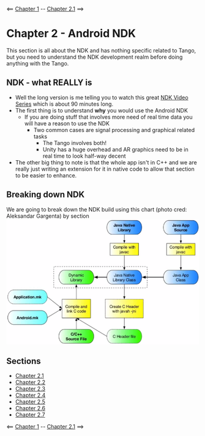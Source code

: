 <== [Chapter 1](./Chapter_01.md) -- [Chapter 2.1](./Chapter_02_01.md) ==>

# Chapter 2 - Android NDK

This section is all about the NDK and has nothing specific related to Tango, but you need to understand the NDK development realm before doing anything with the Tango.

## NDK - what REALLY is
* Well the long version is me telling you to watch this great [NDK Video Series](https://www.youtube.com/playlist?list=PL0C9C46CAAB1CFB2B) which is about 90 minutes long.
* The first thing is to understand **why** you would use the Android NDK
    * If you are doing stuff that involves more need of real time data you will have a reason to use the NDK
        * Two common cases are signal processing and graphical related tasks
            * The Tango involves both!
            * Unity has a huge overhead and AR graphics need to be in real time to look half-way decent
* The other big thing to note is that the whole app isn't in C++ and we are really just writing an extension for it in native code to allow that section to be easier to enhance.

## Breaking down NDK

We are going to break down the NDK build using this chart (photo cred: Aleksandar Gargenta) by section
![NDK layout](../images/Chapter_02_IMG_001.png)

## Sections
* [Chapter 2.1](./Chapter_02_01.md)
* [Chapter 2.2](./Chapter_02_02.md)
* [Chapter 2.3](./Chapter_02_03.md)
* [Chapter 2.4](./Chapter_02_04.md)
* [Chapter 2.5](./Chapter_02_05.md)
* [Chapter 2.6](./Chapter_02_06.md)
* [Chapter 2.7](./Chapter_02_07.md)


    
<== [Chapter 1](./Chapter_01.md) -- [Chapter 2.1](./Chapter_02_01.md) ==>
